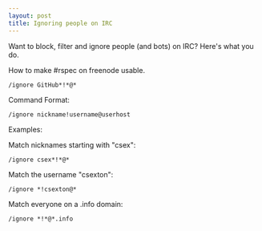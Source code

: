 ```yaml
---
layout: post
title: Ignoring people on IRC
---
```


Want to block, filter and ignore people (and bots) on IRC? Here's what you do.

How to make #rspec on freenode usable.

    /ignore GitHub*!*@*

Command Format:

    /ignore nickname!username@userhost

Examples:

Match nicknames starting with "csex":

    /ignore csex*!*@*

Match the username "csexton":

    /ignore *!csexton@*

Match everyone on a .info domain:

    /ignore *!*@*.info
